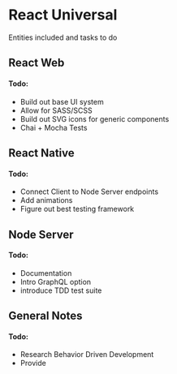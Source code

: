 # React Universal

Entities included and tasks to do 
## React Web 
#### Todo:
- Build out base UI system
- Allow for SASS/SCSS
- Build out SVG icons for generic components
- Chai + Mocha Tests


## React Native
#### Todo:
- Connect Client to Node Server endpoints
- Add animations
- Figure out best testing framework

## Node Server
#### Todo:
- Documentation
- Intro GraphQL option
- introduce TDD test suite

## General Notes
#### Todo:
- Research Behavior Driven Development
- Provide 